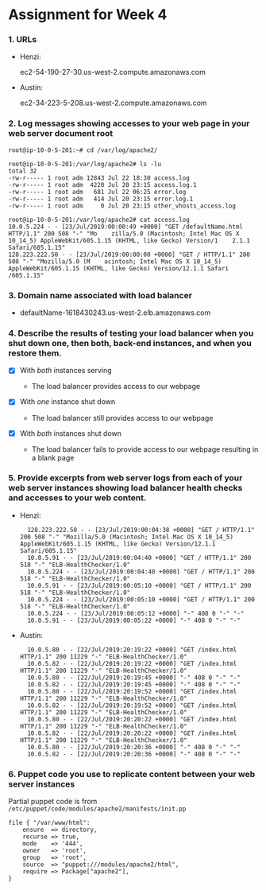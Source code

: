 # Assignment for Week 4

### 1. URLs

- Henzi:

	ec2-54-190-27-30.us-west-2.compute.amazonaws.com
		
- Austin:

	ec2-34-223-5-208.us-west-2.compute.amazonaws.com


### 2. Log messages showing accesses to your web page in your web server document root

	root@ip-10-0-5-201:~# cd /var/log/apache2/

	root@ip-10-0-5-201:/var/log/apache2# ls -lu
	total 32
	-rw-r----- 1 root adm 12843 Jul 22 18:30 access.log
	-rw-r----- 1 root adm  4220 Jul 20 23:15 access.log.1
	-rw-r----- 1 root adm   681 Jul 22 06:25 error.log
	-rw-r----- 1 root adm   414 Jul 20 23:15 error.log.1
	-rw-r----- 1 root adm     0 Jul 20 23:15 other_vhosts_access.log

	root@ip-10-0-5-201:/var/log/apache2# cat access.log
	10.0.5.224 - - [23/Jul/2019:00:00:49 +0000] "GET /defaultName.html HTTP/1.1" 200 508 "-" "Mo    zilla/5.0 (Macintosh; Intel Mac OS X 10_14_5) AppleWebKit/605.1.15 (KHTML, like Gecko) Version/1    2.1.1 Safari/605.1.15"
	128.223.222.50 - - [23/Jul/2019:00:00:00 +0000] "GET / HTTP/1.1" 200 508 "-" "Mozilla/5.0 (M    acintosh; Intel Mac OS X 10_14_5) AppleWebKit/605.1.15 (KHTML, like Gecko) Version/12.1.1 Safari    /605.1.15"


### 3. Domain name associated with load balancer

- defaultName-1618430243.us-west-2.elb.amazonaws.com


### 4. Describe the results of testing your load balancer when you shut down one, then both, back-end instances, and when you restore them.

- [x] With *both* instances serving
	- The load balancer provides access to our webpage

- [x] With *one* instance shut down
	- The load balancer still provides access to our webpage

- [x] With *both* instances shut down
	- The load balancer fails to provide access to our webpage resulting in a blank page


### 5. Provide excerpts from web server logs from each of your web server instances showing load balancer health checks and accesses to your web content.

- Henzi:

		128.223.222.50 - - [23/Jul/2019:00:04:38 +0000] "GET / HTTP/1.1" 200 508 "-" "Mozilla/5.0 (Macintosh; Intel Mac OS X 10_14_5) AppleWebKit/605.1.15 (KHTML, like Gecko) Version/12.1.1 Safari/605.1.15"
		10.0.5.91 - - [23/Jul/2019:00:04:40 +0000] "GET / HTTP/1.1" 200 518 "-" "ELB-HealthChecker/1.0"
		10.0.5.224 - - [23/Jul/2019:00:04:40 +0000] "GET / HTTP/1.1" 200 518 "-" "ELB-HealthChecker/1.0"
		10.0.5.91 - - [23/Jul/2019:00:05:10 +0000] "GET / HTTP/1.1" 200 518 "-" "ELB-HealthChecker/1.0"
		10.0.5.224 - - [23/Jul/2019:00:05:10 +0000] "GET / HTTP/1.1" 200 518 "-" "ELB-HealthChecker/1.0"
		10.0.5.224 - - [23/Jul/2019:00:05:12 +0000] "-" 408 0 "-" "-"
		10.0.5.91 - - [23/Jul/2019:00:05:22 +0000] "-" 408 0 "-" "-"

- Austin:

		10.0.5.80 - - [22/Jul/2019:20:19:22 +0000] "GET /index.html HTTP/1.1" 200 11229 "-" "ELB-HealthChecker/1.0"
		10.0.5.82 - - [22/Jul/2019:20:19:22 +0000] "GET /index.html HTTP/1.1" 200 11229 "-" "ELB-HealthChecker/1.0"
		10.0.5.80 - - [22/Jul/2019:20:19:45 +0000] "-" 408 0 "-" "-"
		10.0.5.82 - - [22/Jul/2019:20:19:45 +0000] "-" 408 0 "-" "-"
		10.0.5.80 - - [22/Jul/2019:20:19:52 +0000] "GET /index.html HTTP/1.1" 200 11229 "-" "ELB-HealthChecker/1.0"
		10.0.5.82 - - [22/Jul/2019:20:19:52 +0000] "GET /index.html HTTP/1.1" 200 11229 "-" "ELB-HealthChecker/1.0"
		10.0.5.80 - - [22/Jul/2019:20:20:22 +0000] "GET /index.html HTTP/1.1" 200 11229 "-" "ELB-HealthChecker/1.0"
		10.0.5.82 - - [22/Jul/2019:20:20:22 +0000] "GET /index.html HTTP/1.1" 200 11229 "-" "ELB-HealthChecker/1.0"
		10.0.5.80 - - [22/Jul/2019:20:20:36 +0000] "-" 408 0 "-" "-"
		10.0.5.82 - - [22/Jul/2019:20:20:36 +0000] "-" 408 0 "-" "-"


### 6. Puppet code you use to replicate content between your web server instances

Partial puppet code is from `/etc/puppet/code/modules/apache2/manifests/init.pp`

	file { "/var/www/html":
		ensure	=> directory,
		recurse	=> true,
		mode	=> '444',
		owner	=> 'root',
		group	=> 'root',
		source	=> "puppet:///modules/apache2/html",
		require	=> Package["apache2"],
	}

